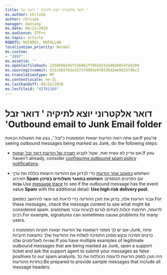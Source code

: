```yaml
---
title: דואר אלקטרוני יוצא לתיקיה ' דואר זבל '
ms.author: chrisda
author: chrisda
manager: dansimp
ms.date: 04/21/2020
ms.audience: ITPro
ms.topic: article
ROBOTS: NOINDEX, NOFOLLOW
localization_priority: Normal
ms.custom:
- "2697"
ms.assetid: ''
ms.openlocfilehash: 2350586e95f316061ff855d152e86db0547eb209
ms.sourcegitcommit: 631cbb5f03e5371f0995e976536d24e9d13746c3
ms.translationtype: MT
ms.contentlocale: he-IL
ms.lasthandoff: 04/22/2020
ms.locfileid: "43761169"
---
```

# <a name="outbound-email-to-junk-email-folder"></a><span data-ttu-id="0ccae-102">דואר אלקטרוני יוצא לתיקיה ' דואר זבל '</span><span class="sxs-lookup"><span data-stu-id="0ccae-102">Outbound email to Junk Email folder</span></span>

<span data-ttu-id="0ccae-103">אם אתה רואה הודעות יוצאות המסומנות כ'זבל ', בצע את הפעולות הבאות:</span><span class="sxs-lookup"><span data-stu-id="0ccae-103">If you're seeing outbound messages being marked as Junk, do the following steps:</span></span>

- <span data-ttu-id="0ccae-104">אם עדיין לא עשית זאת, שקול לקבוע [תצורה של הודעות דואר זבל יוצאות](https://docs.microsoft.com/office365/securitycompliance/configure-the-outbound-spam-policy).</span><span class="sxs-lookup"><span data-stu-id="0ccae-104">If you haven't already, consider [configuring outbound spam policy notifications](https://docs.microsoft.com/office365/securitycompliance/configure-the-outbound-spam-policy).</span></span>

- <span data-ttu-id="0ccae-105">השתמש [במעקב אחר הודעות](https://docs.microsoft.com/office365/securitycompliance/message-trace-scc) כדי לבדוק אם ההודעה היוצאת כוללת את ערך האירוע **Spam** עם הפרטים הנוספים: **השתמש במאגר משלוחים בסיכון גבוה**.</span><span class="sxs-lookup"><span data-stu-id="0ccae-105">Use [message trace](https://docs.microsoft.com/office365/securitycompliance/message-trace-scc) to see if the outbound message has the event value **Spam** with the additional detail: **Use high risk delivery pool**.</span></span>

  <span data-ttu-id="0ccae-106">עבור הודעות אלה, בדוק את תוכן ההודעה כדי לראות מה עשוי להיחשב כספאם.</span><span class="sxs-lookup"><span data-stu-id="0ccae-106">For these messages, check the message content to see what might be considered spam.</span></span> <span data-ttu-id="0ccae-107">לדוגמה, חתימות יכולות לעתים לגרום לבעיות עבור משתמשים רבים.</span><span class="sxs-lookup"><span data-stu-id="0ccae-107">For example, signatures can sometimes cause problems for many users.</span></span>

  <span data-ttu-id="0ccae-108">אם יש לך מספר דוגמאות של הודעות יוצאות חוקיות המסומנות כ-Junk, פתח כרטיס תמיכה ובקש מסוכן התמיכה לשלוח את ההודעות שלך כתוצאות חיוביות שגויות לאנליסטים שלנו.</span><span class="sxs-lookup"><span data-stu-id="0ccae-108">If you have multiple examples of legitimate outbound messages that are being marked as Junk, open a support ticket and ask the support agent to submit your messages as false positives to our spam analysts.</span></span> <span data-ttu-id="0ccae-109">היה מוכן לספק הודעות לדוגמה הכוללות את כל כותרות ההודעות.</span><span class="sxs-lookup"><span data-stu-id="0ccae-109">Be prepared to provide sample messages that include all message headers.</span></span>
